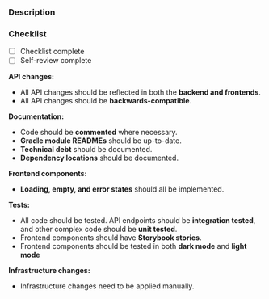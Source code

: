 ### Description

### Checklist

- [ ] Checklist complete
- [ ] Self-review complete

**API changes:**

- All API changes should be reflected in both the **backend and frontends**.
- All API changes should be **backwards-compatible**.

**Documentation:**

- Code should be **commented** where necessary.
- **Gradle module READMEs** should be up-to-date.
- **Technical debt** should be documented.
- **Dependency locations** should be documented.

**Frontend components:**

- **Loading, empty, and error states** should all be implemented.

**Tests:**

- All code should be tested.
  API endpoints should be **integration tested**,
  and other complex code should be **unit tested**.
- Frontend components should have **Storybook stories**.
- Frontend components should be tested in both
  **dark mode** and **light mode**

**Infrastructure changes:**

- Infrastructure changes need to be applied manually.
